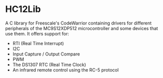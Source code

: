 HC12Lib
=======

A C library for Freescale's CodeWarrior containing drivers for different peripherals of the MC9S12XDP512 microcontroller and some devices that use them.
It offers support for:
  - RTI (Real Time Interrupt)
  - I2C
  - Input Capture / Output Compare
  - PWM
  - The DS1307 RTC (Real Time Clock)
  - An infrared remote control using the RC-5 protocol